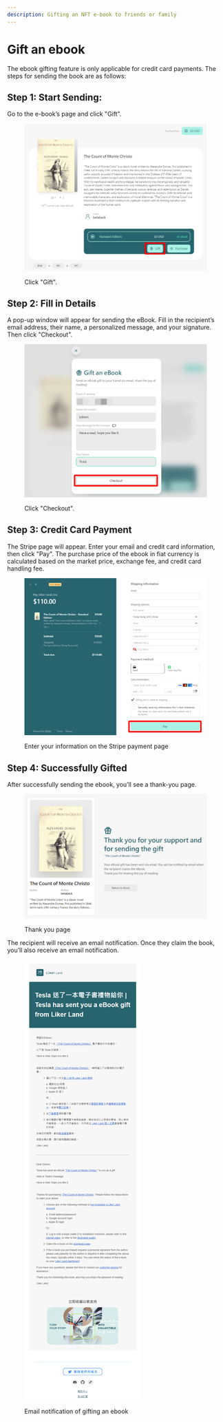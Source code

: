 ```yaml
---
description: Gifting an NFT e-book to friends or family
---
```


# Gift an ebook

The ebook gifting feature is only applicable for credit card payments. The steps for sending the book are as follows:

## Step 1: Start Sending:

Go to the e-book’s page and click "Gift".

<figure><img src="../../.gitbook/assets/Gift 1-en.png" alt=""><figcaption><p>Click "Gift".</p></figcaption></figure>

## Step 2: Fill in Details

A pop-up window will appear for sending the eBook. Fill in the recipient’s email address, their name, a personalized message, and your signature. Then click "Checkout".

<figure><img src="../../.gitbook/assets/Gift 2-en.png" alt=""><figcaption><p>Click "Checkout".</p></figcaption></figure>

## Step 3: Credit Card Payment

The Stripe page will appear. Enter your email and credit card information, then click "Pay". The purchase price of the ebook in fiat currency is calculated based on the market price, exchange fee, and credit card handling fee.

<figure><img src="../../.gitbook/assets/Gift 3.png" alt=""><figcaption><p>Enter your information on the Stripe payment page</p></figcaption></figure>

## Step 4: Successfully Gifted

After successfully sending the ebook, you’ll see a thank-you page.

<figure><img src="../../.gitbook/assets/Gift 4-en.png" alt=""><figcaption><p>Thank you page</p></figcaption></figure>

The recipient will receive an email notification. Once they claim the book, you’ll also receive an email notification.

<figure><img src="../../.gitbook/assets/Gift 5-en.png" alt=""><figcaption><p> Email notification of gifting an ebook</p></figcaption></figure>
